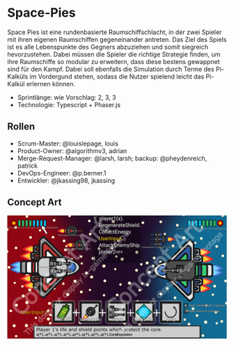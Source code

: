 # Space-Pies

Space Pies ist eine rundenbasierte Raumschiffschlacht, in der zwei Spieler mit ihren eigenen Raumschiffen gegeneinander
antreten. Das Ziel des Spiels ist es alle Lebenspunkte des Gegners abzuziehen und somit siegreich hevorzustehen. Dabei
müssen die Spieler die richtige Strategie finden, um ihre Raumschiffe so modular zu erweitern, dass diese bestens 
gewappnet sind für den Kampf. Dabei soll ebenfalls die Simulation durch Terme des Pi-Kalküls im Vordergund stehen, 
sodass die Nutzer spielend leicht das Pi-Kalkül erlernen können.  


* Sprintlänge: wie Vorschlag: 2, 3, 3
* Technologie: Typescript + Phaser.js

## Rollen

* Scrum-Master: @louislepage, louis
* Product-Owner: @algorithmv3, adrian
* Merge-Request-Manager: @larsh, larsh; backup: @pheydenreich, patrick
* DevOps-Engineer: @p.berner.1
* Entwickler: @jkassing98, jkassing

## Concept Art
![Concept Art](concept_artv3.png)